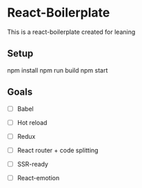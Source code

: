 # React-Boilerplate
This is a react-boilerplate created for leaning

## Setup
npm install
npm run build
npm start

## Goals
- [ ] Babel
- [ ] Hot reload
- [ ] Redux
- [ ] React router + code splitting
- [ ] SSR-ready
- [ ] React-emotion
 